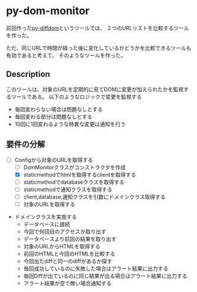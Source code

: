 # py-dom-monitor
前回作った[py-diffdom](https://github.com/Taurin190/py-diffdom)というツールでは、
２つのURLリストを比較するツールを作った。

ただ、同じURLで時間が経った後に変化しているかどうかを比較できるツールも有効であると考えて、
そのようなツールを作った。

## Description
このツールは、対象のURLを定期的に見てDOMに変更が加えられたかを監視するツールである。
以下のようなロジックで変更を監視する
- 毎回変わらない場合は問題なしとする
- 毎回変わる部分は問題なしとする
- 10回に1回変わるような特異な変更は通知を行う

## 要件の分解
- [ ] Configから対象のURLを取得する
  - [ ] DomMonitorクラスがコンストラクタを作成
  - [x] staticmethodでhtmlを取得するclientを取得する
  - [ ] staticmethodでdatabaseクラスを取得する
  - [ ] staticmethodで通知クラスを取得する
  - [ ] client,database,通知クラスを引数にドメインクラス取得する
  - [ ] 対象のURLを取得する
- ドメインクラスを実施する
  - データベースに接続
  - 今回で何回目のアクセスか取り出す
  - データベースより前回の結果を取り出す
  - 対象のURLからHTMLを取得する
  - 前回のHTMLと今回のHTMLを比較する
  - 今回出たdiffと同一のdiffがあるか探す
  - 毎回成功しているのに失敗した場合はアラート結果に出力する
  - 毎回Diffが出ているのに同じ結果が出る場合はアラート結果に出力する
  - アラート結果が空で無い場合通知する